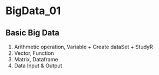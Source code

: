 # BigData_01
## Basic Big Data
1. Arithmetic operation, Variable + Create dataSet + StudyR
2. Vector, Function
3. Matrix, Dataframe
4. Data Input & Output
